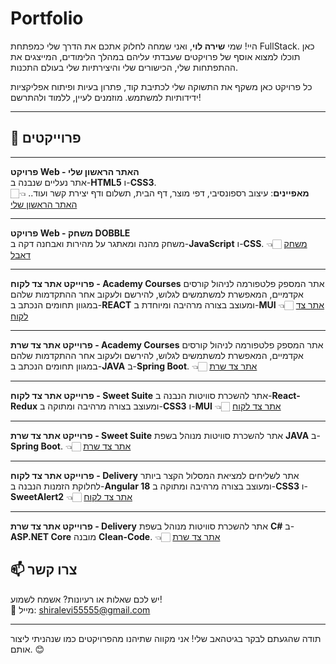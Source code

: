 # Portfolio
היי! שמי **שירה לוי**, ואני שמחה לחלוק אתכם את הדרך שלי כמפתחת FullStack. כאן תוכלו למצוא אוסף של פרויקטים שעבדתי עליהם במהלך הלימודים, המייצגים את ההתפתחות שלי, הכישורים שלי והיצירתיות שלי בעולם התכנות.

כל פרויקט כאן משקף את התשוקה שלי לכתיבת קוד, פתרון בעיות ופיתוח אפליקציות ידידותיות למשתמש. מוזמנים לעיין, ללמוד ולהתרשם!

---

## 📂 פרוייקטים 

---
 **פרויקט Web - האתר הראשון שלי**  
   אתר נעליים שנבנה ב-**HTML5** ו-**CSS3**.  
   **מאפיינים**: עיצוב רספונסיבי, דפי מוצר, דף הבית, תשלום ודף יצירת קשר ועוד.. 
👈🏻 [האתר הראשון שלי](https://github.com/shiraLevi123/Shoes-website)

---
 **פרויקט Web - משחק DOBBLE**  
  משחק מהנה ומאתגר על מהירות ואבחנה דקה ב-**JavaScript** ו-**CSS**.
👈🏻 [משחק דאבל](https://github.com/shiraLevi123/Double-game)


---

**פרוייקט אתר צד לקוח - Academy Courses**
  אתר המספק פלטפורמה לניהול קורסים אקדמיים, המאפשרת למשתמשים לגלוש, להירשם ולעקוב אחר ההתקדמות שלהם במגוון תחומים הנכתב ב-**REACT** ומעוצב בצורה מרהיבה ומיוחדת ב-**MUI**
👈🏻 [אתר צד לקוח](https://github.com/shiraLevi123/Project-Courses-and-Categories-REACT)

---
**פרוייקט אתר צד שרת - Academy Courses**
  אתר המספק פלטפורמה לניהול קורסים אקדמיים, המאפשרת למשתמשים לגלוש, להירשם ולעקוב אחר ההתקדמות שלהם במגוון תחומים הנכתב ב-**JAVA** ב-**Spring Boot**. 
👈🏻 [אתר צד שרת](https://github.com/shiraLevi123/Project-Courses-and-Categories-JAVA)

---
**פרוייקט אתר צד לקוח - Sweet Suite**
  אתר להשכרת סוויטות הנבנה ב-**React-Redux** ומעוצב בצורה מרהיבה ומתוקה ב-**CSS3** ו-**MUI**
👈🏻 [אתר צד לקוח](https://github.com/shiraLevi123/Project-Sweet-Suite-React-Redux)

---
**פרוייקט אתר צד שרת - Sweet Suite**
  אתר להשכרת סוויטות מנוהל בשפת **JAVA** ב-**Spring Boot**.
👈🏻 [אתר צד שרת](https://github.com/shiraLevi123/Project-Sweet-Suite-JAVA)

---
**פרוייקט אתר צד לקוח -  Delivery**
  אתר לשליחים למציאת המסלול הקצר ביותר לחלוקת הזמנות הנבנה ב-**Angular 18** ומעוצב בצורה מרהיבה ומתוקה ב-**CSS3** ו-**SweetAlert2**
👈🏻 [אתר צד לקוח](https://github.com/shiraLevi123/Project-Delivery---Angular/blob/main/README.md)

---
**פרוייקט אתר צד שרת - Delivery**
  אתר להשכרת סוויטות מנוהל בשפת **C#** ב-**ASP.NET Core** מובנה **Clean-Code**.
👈🏻 [אתר צד שרת](https://github.com/shiraLevi123/Project-Delivery-C-/blob/main/README.md)


## 📫 צרו קשר
יש לכם שאלות או רעיונות? אשמח לשמוע!  
📧 מייל: shiralevi55555@gmail.com  

---

תודה שהגעתם לבקר בגיטהאב שלי! אני מקווה שתיהנו מהפרויקטים כמו שנהניתי ליצור אותם. 😊
